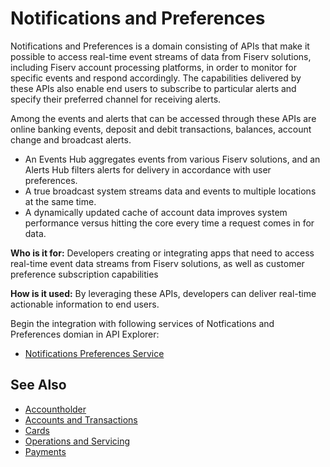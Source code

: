 # Notifications and Preferences

Notifications and Preferences is a domain consisting of APIs that make it possible to access real-time event streams of data from Fiserv solutions, including Fiserv account processing platforms, in order to monitor for specific events and respond accordingly. The capabilities delivered by these APIs also enable end users to subscribe to particular alerts and specify their preferred channel for receiving alerts. 

Among the events and alerts that can be accessed through these APIs are online banking events, deposit and debit transactions, balances, account change and broadcast alerts. 

- An Events Hub aggregates events from various Fiserv solutions, and an Alerts Hub filters alerts for delivery in accordance with user preferences. 
- A true broadcast system streams data and events to multiple locations at the same time. 
- A dynamically updated cache of account data improves system performance versus hitting the core every time a request comes in for data.

**Who is it for:** Developers creating or integrating apps that need to access real-time event data streams from Fiserv solutions, as well as customer preference subscription capabilities

**How is it used:** By leveraging these APIs, developers can deliver real-time actionable information to end users. 


Begin the integration with following services of Notfications and Preferences domian in API Explorer:
* [Notifications Preferences Service](../api/?)


## See Also

- [Accountholder](?path=docs/fintechs/accountholder.md "Click to open")
- [Accounts and Transactions](?path=docs/fintechs/acct-and-transactions.md "Click to open")
- [Cards](?path=docs/fintechs/cards.md "Click to open")
- [Operations and Servicing](?path=docs/fintechs/servicing.md "Click to open")
- [Payments](?path=docs/fintechs/payments.md "Click to open")
